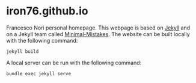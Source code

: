# iron76.github.io
Francesco Nori personal homepage. This webpage is based on [Jekyll](https://jekyllrb.com/)
and on a Jekyll team called [Minimal-Mistakes](https://mademistakes.com/work/minimal-mistakes-jekyll-theme/).
The website can be built locally with the following command:
```
jekyll build 
```
A local server can be run with the following command:
```
bundle exec jekyll serve
```
